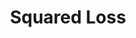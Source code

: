 ---
title: "Squared Loss"

categories: ['']

tags: ['Squared', 'Loss']

arabic: ['الخطأ التربيعي']

publishers: ['معجم مصطلحات التعلم الآلي والتعلم العميق وعلم البيانات']

types: "word"

slug: ""
---
